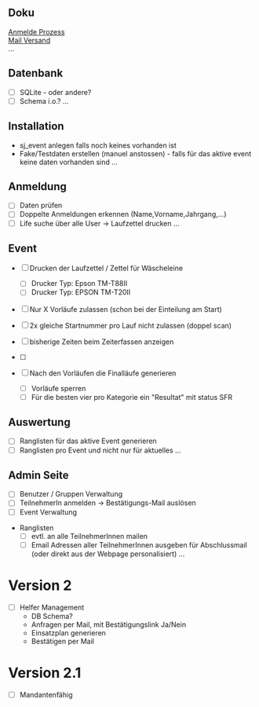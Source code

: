 ## Doku
[Anmelde Prozess](docs/drawio/SJ_Anmeldung_Ablauf-Anmeldung.drawio.svg)  
[Mail Versand](docs/drawio/SJ_Anmeldung_Ablauf-Mailversand.drawio.svg)  
...  

## Datenbank
- [ ] SQLite - oder andere?
- [ ] Schema i.o.?
...  

## Installation
- sj_event anlegen falls noch keines vorhanden ist
- Fake/Testdaten erstellen (manuel anstossen) - falls für das aktive event keine daten vorhanden sind
...

## Anmeldung
- [ ] Daten prüfen
- [ ] Doppelte Anmeldungen erkennen (Name,Vorname,Jahrgang,...)
- [ ] Life suche über alle User -> Laufzettel drucken
...  

## Event
- [ ] Drucken der Laufzettel / Zettel für Wäscheleine
    - [ ] Drucker Typ: Epson TM-T88II
    - [ ] Drucker Typ: EPSON TM-T20II  

- [ ] Nur X Vorläufe zulassen (schon bei der Einteilung am Start)
- [ ] 2x gleiche Startnummer pro Lauf nicht zulassen (doppel scan)
- [ ] bisherige Zeiten beim Zeiterfassen anzeigen
- [ ] 

- [ ] Nach den Vorläufen die Finalläufe generieren
    - [ ] Vorläufe sperren
    - [ ] Für die besten vier pro Kategorie ein "Resultat" mit status SFR

## Auswertung
- [ ] Ranglisten für das aktive Event generieren
- [ ] Ranglisten pro Event und nicht nur für aktuelles
...  

## Admin Seite
- [ ] Benutzer / Gruppen Verwaltung
- [ ] TeilnehmerIn anmelden -> Bestätigungs-Mail auslösen
- [ ] Event Verwaltung
- Ranglisten
    - [ ] evtl. an alle TeilnehmerInnen mailen
    - [ ] Email Adressen aller TeilnehmerInnen ausgeben für Abschlussmail (oder direkt aus der Webpage personalisiert)
...  

# Version 2
- [ ] Helfer Management
    - DB Schema?
    - Anfragen per Mail, mit Bestätigungslink Ja/Nein
    - Einsatzplan generieren
    - Bestätigen per Mail

# Version 2.1
- [ ] Mandantenfähig
